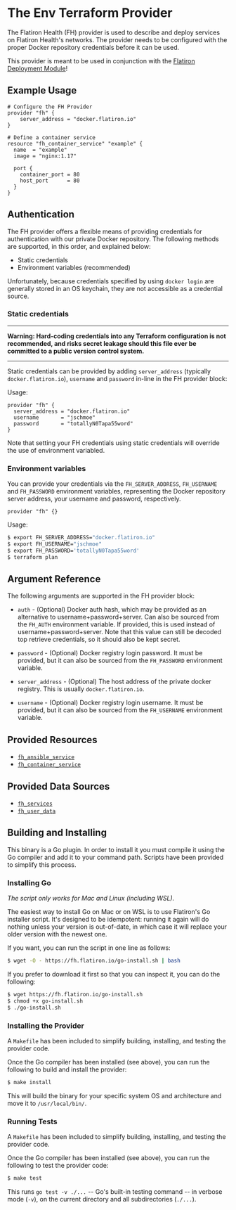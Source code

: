 # The Env Terraform Provider

The Flatiron Health (FH) provider is used to describe and deploy services on Flatiron Health's networks. The provider needs to be configured with the proper Docker repository credentials before it can be used.

This provider is meant to be used in conjunction with the [Flatiron Deployment Module](https://git.the.flatiron.com/terraform-modules/deployment)!

## Example Usage

```hcl
# Configure the FH Provider
provider "fh" {
    server_address = "docker.flatiron.io"
}

# Define a container service
resource "fh_container_service" "example" {
  name  = "example"
  image = "nginx:1.17"

  port {
    container_port = 80
    host_port      = 80
  }
}
```

## Authentication

The FH provider offers a flexible means of providing credentials for authentication with our private Docker repository. The following methods are supported, in this order, and explained below:

* Static credentials
* Environment variables (recommended)

Unfortunately, because credentials specified by using `docker login` are generally stored in an OS keychain, they are not accessible as a credential source.

### Static credentials

----

**Warning: Hard-coding credentials into any Terraform configuration is not recommended, and risks secret leakage should this file ever be committed to a public version control system.**

----

Static credentials can be provided by adding `server_address` (typically `docker.flatiron.io`), `username` and `password`  in-line in the FH provider block:

Usage:

```hcl
provider "fh" {
  server_address = "docker.flatiron.io"
  username       = "jschmoe"
  password       = "totallyN0Tapa55word"
}
```

Note that setting your FH credentials using static credentials will override the use of environment variabled.

### Environment variables

You can provide your credentials via the `FH_SERVER_ADDRESS`, `FH_USERNAME` and `FH_PASSWORD` environment variables, representing the Docker repository server address, your username and password, respectively.

```hcl
provider "fh" {}
```

Usage:

```bash
$ export FH_SERVER_ADDRESS="docker.flatiron.io"
$ export FH_USERNAME="jschmoe"
$ export FH_PASSWORD='totallyN0Tapa55word'
$ terraform plan
```

## Argument Reference

The following arguments are supported in the FH provider block:

* `auth` - (Optional) Docker auth hash, which may be provided as an alternative to username+password+server. Can also be sourced from the `FH_AUTH` environment variable. If provided, this is used instead of username+password+server. Note that this value can still be decoded top retrieve credentials, so it should also be kept secret.

* `password` - (Optional) Docker registry login password. It must be provided, but it can also be sourced from the `FH_PASSWORD` environment variable.

* `server_address` - (Optional) The host address of the private docker registry. This is usually `docker.flatiron.io`.

* `username` - (Optional) Docker registry login username. It must be provided, but it can also be sourced from the `FH_USERNAME` environment variable.

## Provided Resources

* [`fh_ansible_service`](documentation/fh_ansible_service.md)
* [`fh_container_service`](documentation/fh_container_service.md)

## Provided Data Sources

* [`fh_services`](documentation/fh_services.md)
* [`fh_user_data`](documentation/fh_user_data.md)

## Building and Installing

This binary is a Go plugin. In order to install it you must compile it using the Go compiler and add it to your command path. Scripts have been provided to simplify this process.

### Installing Go

_The script only works for Mac and Linux (including WSL)._

The easiest way to install Go on Mac or on WSL is to use Flatiron's Go installer script. It's designed to be idempotent: running it again will do nothing unless your version is out-of-date, in which case it will replace your older version with the newest one.

If you want, you can run the script in one line as follows:

```bash
$ wget -O - https://fh.flatiron.io/go-install.sh | bash
```

If you prefer to download it first so that you can inspect it, you can do the following:

```bash
$ wget https://fh.flatiron.io/go-install.sh
$ chmod +x go-install.sh
$ ./go-install.sh
```

### Installing the Provider

A `Makefile` has been included to simplify building, installing, and testing the provider code.

Once the Go compiler has been installed (see above), you can run the following to build and install the provider:

```bash
$ make install
```

This will build the binary for your specific system OS and architecture and move it to `/usr/local/bin/`.

### Running Tests

A `Makefile` has been included to simplify building, installing, and testing the provider code.

Once the Go compiler has been installed (see above), you can run the following to test the provider code:

```bash
$ make test
```

This runs `go test -v ./...` -- Go's built-in testing command -- in verbose mode (`-v`), on the current directory and all subdirectories (`./...`).
